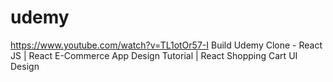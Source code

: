 # udemy

https://www.youtube.com/watch?v=TL1otOr57-I
Build Udemy Clone - React JS | React E-Commerce App Design Tutorial | React Shopping Cart UI Design
